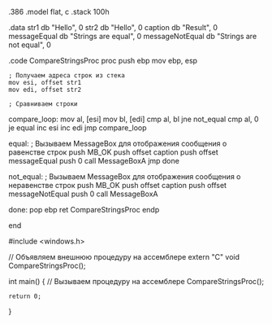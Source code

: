 .386
.model flat, c
.stack 100h

.data
    str1 db "Hello", 0
    str2 db "Hello", 0
    caption db "Result", 0
    messageEqual db "Strings are equal", 0
    messageNotEqual db "Strings are not equal", 0

.code
CompareStringsProc proc
    push ebp
    mov ebp, esp

    ; Получаем адреса строк из стека
    mov esi, offset str1
    mov edi, offset str2

    ; Сравниваем строки
compare_loop:
    mov al, [esi]
    mov bl, [edi]
    cmp al, bl
    jne not_equal
    cmp al, 0
    je equal
    inc esi
    inc edi
    jmp compare_loop

equal:
    ; Вызываем MessageBox для отображения сообщения о равенстве строк
    push MB_OK
    push offset caption
    push offset messageEqual
    push 0
    call MessageBoxA
    jmp done

not_equal:
    ; Вызываем MessageBox для отображения сообщения о неравенстве строк
    push MB_OK
    push offset caption
    push offset messageNotEqual
    push 0
    call MessageBoxA

done:
    pop ebp
    ret
CompareStringsProc endp

end

#include <windows.h>

// Объявляем внешнюю процедуру на ассемблере
extern "C" void CompareStringsProc();

int main() {
    // Вызываем процедуру на ассемблере
    CompareStringsProc();

    return 0;
}
